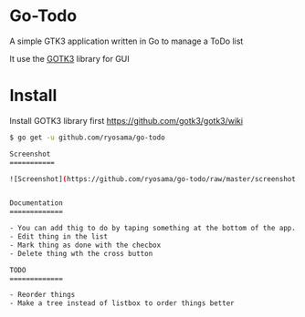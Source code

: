 Go-Todo
=======

A simple GTK3 application written in Go to manage a ToDo list

It use the [GOTK3](https://github.com/gotk3/gotk3) library for GUI

Install
=======

Install GOTK3 library first
https://github.com/gotk3/gotk3/wiki

```bash
$ go get -u github.com/ryosama/go-todo

Screenshot
===========

![Screenshot](https://github.com/ryosama/go-todo/raw/master/screenshot.jpg "Screenshot")


Documentation
=============

- You can add thig to do by taping something at the bottom of the app. Record with ENTER
- Edit thing in the list
- Mark thing as done with the checbox
- Delete thing wth the cross button

TODO
=============

- Reorder things
- Make a tree instead of listbox to order things better
